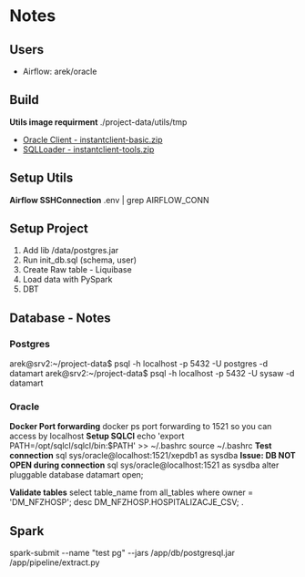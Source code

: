 # Notes
## Users
- Airflow: arek/oracle
## Build
**Utils image requirment**
./project-data/utils/tmp
   - [Oracle Client - instantclient-basic.zip](https://www.oracle.com/database/technologies/instant-client/downloads.html)
   - [SQLLoader - instantclient-tools.zip](https://www.oracle.com/database/technologies/instant-client/downloads.html)

## Setup Utils
**Airflow SSHConnection**
.env | grep AIRFLOW_CONN

## Setup Project
1. Add lib /data/postgres.jar
2. Run init_db.sql (schema, user)
3. Create Raw table - Liquibase
4. Load data with PySpark
5. DBT

## Database - Notes
### Postgres
arek@srv2:~/project-data$ psql -h localhost -p 5432 -U postgres -d datamart
arek@srv2:~/project-data$ psql -h localhost -p 5432 -U sysaw -d datamart

### Oracle
**Docker Port forwarding**
docker ps port forwarding to 1521 so you can access by localhost
**Setup SQLCl**
echo 'export PATH=/opt/sqlcl/sqlcl/bin:$PATH' >> ~/.bashrc
source ~/.bashrc
**Test connection**
sql sys/oracle@localhost:1521/xepdb1 as sysdba
**Issue: DB NOT OPEN during connection**
sql sys/oracle@localhost:1521 as sysdba
alter pluggable database datamart open;

**Validate tables**
select table_name from all_tables where owner = 'DM_NFZHOSP';
desc DM_NFZHOSP.HOSPITALIZACJE_CSV;
.

## Spark
spark-submit --name "test pg" --jars /app/db/postgresql.jar /app/pipeline/extract.py